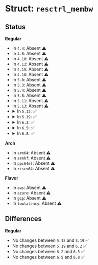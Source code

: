 # Struct: <code>resctrl_membw</code>

## Status
<b>Regular</b>
<ul>
<li>
In <code>4.4</code>: Absent ⚠️
</li>
<li>
In <code>4.8</code>: Absent ⚠️
</li>
<li>
In <code>4.10</code>: Absent ⚠️
</li>
<li>
In <code>4.13</code>: Absent ⚠️
</li>
<li>
In <code>4.15</code>: Absent ⚠️
</li>
<li>
In <code>4.18</code>: Absent ⚠️
</li>
<li>
In <code>5.0</code>: Absent ⚠️
</li>
<li>
In <code>5.3</code>: Absent ⚠️
</li>
<li>
In <code>5.4</code>: Absent ⚠️
</li>
<li>
In <code>5.8</code>: Absent ⚠️
</li>
<li>
In <code>5.11</code>: Absent ⚠️
</li>
<li>
In <code>5.13</code>: Absent ⚠️
</li>
<li>
<details>
<summary>In <code>5.15</code>: ✅</summary>

```c
struct resctrl_membw {
    u32 min_bw;
    u32 bw_gran;
    u32 delay_linear;
    bool arch_needs_linear;
    enum membw_throttle_mode throttle_mode;
    bool mba_sc;
    u32 *mb_map;
};
```
</details>
</li>
<li>
<details>
<summary>In <code>5.19</code>: ✅</summary>

```c
struct resctrl_membw {
    u32 min_bw;
    u32 bw_gran;
    u32 delay_linear;
    bool arch_needs_linear;
    enum membw_throttle_mode throttle_mode;
    bool mba_sc;
    u32 *mb_map;
};
```
</details>
</li>
<li>
<details>
<summary>In <code>6.2</code>: ✅</summary>

```c
struct resctrl_membw {
    u32 min_bw;
    u32 bw_gran;
    u32 delay_linear;
    bool arch_needs_linear;
    enum membw_throttle_mode throttle_mode;
    bool mba_sc;
    u32 *mb_map;
};
```
</details>
</li>
<li>
<details>
<summary>In <code>6.5</code>: ✅</summary>

```c
struct resctrl_membw {
    u32 min_bw;
    u32 bw_gran;
    u32 delay_linear;
    bool arch_needs_linear;
    enum membw_throttle_mode throttle_mode;
    bool mba_sc;
    u32 *mb_map;
};
```
</details>
</li>
<li>
<details>
<summary>In <code>6.8</code>: ✅</summary>

```c
struct resctrl_membw {
    u32 min_bw;
    u32 bw_gran;
    u32 delay_linear;
    bool arch_needs_linear;
    enum membw_throttle_mode throttle_mode;
    bool mba_sc;
    u32 *mb_map;
};
```
</details>
</li>
</ul>
<b>Arch</b>
<ul>
<li>
In <code>arm64</code>: Absent ⚠️
</li>
<li>
In <code>armhf</code>: Absent ⚠️
</li>
<li>
In <code>ppc64el</code>: Absent ⚠️
</li>
<li>
In <code>riscv64</code>: Absent ⚠️
</li>
</ul>
<b>Flavor</b>
<ul>
<li>
In <code>aws</code>: Absent ⚠️
</li>
<li>
In <code>azure</code>: Absent ⚠️
</li>
<li>
In <code>gcp</code>: Absent ⚠️
</li>
<li>
In <code>lowlatency</code>: Absent ⚠️
</li>
</ul>

## Differences
<b>Regular</b>
<ul>
<li>
No changes between <code>5.15</code> and <code>5.19</code> ✅
</li>
<li>
No changes between <code>5.19</code> and <code>6.2</code> ✅
</li>
<li>
No changes between <code>6.2</code> and <code>6.5</code> ✅
</li>
<li>
No changes between <code>6.5</code> and <code>6.8</code> ✅
</li>
</ul>
